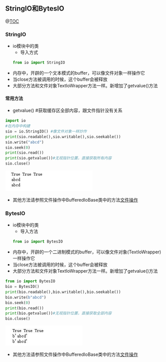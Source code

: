 ## StringIO和BytesIO
@[TOC](StringIO和BytesIO)  

### StringIO
* io模块中的类  
    * 导入方式
    ````python
    from io import StringIO
    ```` 
* 内存中，开辟的一个文本模式的buffer，可以像文件对象一样操作它
* 当close方法被调用的时候，这个buffer会被释放
* 大部分方法和文件对象TextIoWrapper方法一样。新增加了getvalue()方法  
#### 常用方法
* getvalue() #获取缓存区全部内容，跟文件指针没有关系
````python
import io
#在内存中构建
sio = io.StringIO() #像文件对象一样炒作
print(sio.readable(),sio.writable(),sio.seekable())
sio.write("abcd")
sio.seek(0)
print(sio.read())
print(sio.getvalue())#无视指针位置，直接获取所有内容
sio.close()
````  
![stringIO_001](https://raw.githubusercontent.com/1263351411/xdd.github.io/master/img/python/stringIO_001.jpg)  
* 其他方法请参照文件操作中BufferedIoBase类中的方法[文件操作](https://github.com/1263351411/xdd.github.io/blob/master/python%E5%9F%BA%E6%9C%AC%E7%9F%A5%E8%AF%86/%E6%96%87%E4%BB%B6IO%E6%93%8D%E4%BD%9C/%E6%96%87%E4%BB%B6%E6%93%8D%E4%BD%9C.md)  

### BytesIO
* io模块中的类
    * 导入方法
    ````python
    from io import BytesIO
    ````  
* 内存中，开辟的一个二进制模式的buffer，可以像文件对象(TextIoWrapper)一样操作它
* 当close方法被调用的时候，这个buffer会被释放
* 大部分方法和文件对象TextIoWrapper方法一样。新增加了getvalue()方法 
````python
from io import BytesIO
bio = BytesIO()
print(bio.readable(),bio.writable(),bio.seekable())
bio.write(b"abcd")
bio.seek(0)
print(bio.read())
print(bio.getvalue())#无视指针位置，直接获取全部内容
bio.close()
````  
![bytesIO_001](https://raw.githubusercontent.com/1263351411/xdd.github.io/master/img/python/bytesIO_001.jpg)

* 其他方法请参照文件操作中BufferedIoBase类中的方法[文件操作](https://github.com/1263351411/xdd.github.io/blob/master/python%E5%9F%BA%E6%9C%AC%E7%9F%A5%E8%AF%86/%E6%96%87%E4%BB%B6IO%E6%93%8D%E4%BD%9C/%E6%96%87%E4%BB%B6%E6%93%8D%E4%BD%9C.md)   


